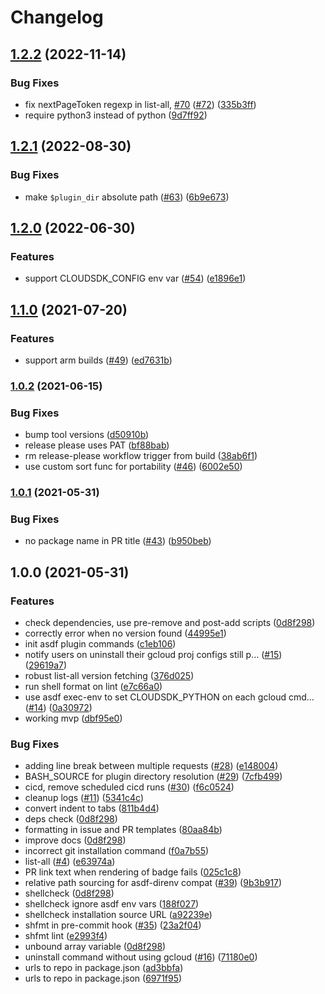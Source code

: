 # Changelog

## [1.2.2](https://github.com/jthegedus/asdf-gcloud/compare/v1.2.1...v1.2.2) (2022-11-14)


### Bug Fixes

* fix nextPageToken regexp in list-all, [#70](https://github.com/jthegedus/asdf-gcloud/issues/70) ([#72](https://github.com/jthegedus/asdf-gcloud/issues/72)) ([335b3ff](https://github.com/jthegedus/asdf-gcloud/commit/335b3ff62335f61c493a30381e1745d98be5cb9f))
* require python3 instead of python ([9d7ff92](https://github.com/jthegedus/asdf-gcloud/commit/9d7ff928ed699a48d005341c8b57948bbf954067))

## [1.2.1](https://github.com/jthegedus/asdf-gcloud/compare/v1.2.0...v1.2.1) (2022-08-30)


### Bug Fixes

* make `$plugin_dir` absolute path ([#63](https://github.com/jthegedus/asdf-gcloud/issues/63)) ([6b9e673](https://github.com/jthegedus/asdf-gcloud/commit/6b9e673dc5d963536532f3c36489c67463787fdb))

## [1.2.0](https://www.github.com/jthegedus/asdf-gcloud/compare/v1.1.0...v1.2.0) (2022-06-30)


### Features

* support CLOUDSDK_CONFIG env var ([#54](https://www.github.com/jthegedus/asdf-gcloud/issues/54)) ([e1896e1](https://www.github.com/jthegedus/asdf-gcloud/commit/e1896e1283624b1ae4b37907a59d302ac9c12997))

## [1.1.0](https://www.github.com/jthegedus/asdf-gcloud/compare/v1.0.2...v1.1.0) (2021-07-20)


### Features

* support arm builds ([#49](https://www.github.com/jthegedus/asdf-gcloud/issues/49)) ([ed7631b](https://www.github.com/jthegedus/asdf-gcloud/commit/ed7631b5cd38ba5c65691843c28f4c90f5edaff4))

### [1.0.2](https://www.github.com/jthegedus/asdf-gcloud/compare/v1.0.1...v1.0.2) (2021-06-15)


### Bug Fixes

* bump tool versions ([d50910b](https://www.github.com/jthegedus/asdf-gcloud/commit/d50910bd27ec2fe87733da88854cd6475d5b0668))
* release please uses PAT ([bf88bab](https://www.github.com/jthegedus/asdf-gcloud/commit/bf88bab4d3b197870d76f4c714fdf6fe25aa9716))
* rm release-please workflow trigger from build ([38ab6f1](https://www.github.com/jthegedus/asdf-gcloud/commit/38ab6f1087bec950acdcb62ff51a3c9c9de8fb87))
* use custom sort func for portability ([#46](https://www.github.com/jthegedus/asdf-gcloud/issues/46)) ([6002e50](https://www.github.com/jthegedus/asdf-gcloud/commit/6002e50404671ac1617d4ca4326be729152202d0))

### [1.0.1](https://www.github.com/jthegedus/asdf-gcloud/compare/v1.0.0...v1.0.1) (2021-05-31)


### Bug Fixes

* no package name in PR title ([#43](https://www.github.com/jthegedus/asdf-gcloud/issues/43)) ([b950beb](https://www.github.com/jthegedus/asdf-gcloud/commit/b950beb4e3b1891e6519ae41c884301543635b40))

## 1.0.0 (2021-05-31)


### Features

* check dependencies, use pre-remove and post-add scripts ([0d8f298](https://www.github.com/jthegedus/asdf-gcloud/commit/0d8f2986475f6d35396b7fb6dc8f2192e95371fc))
* correctly error when no version found ([44995e1](https://www.github.com/jthegedus/asdf-gcloud/commit/44995e19df67d00954ef09e5af7978a4d51a5600))
* init asdf plugin commands ([c1eb106](https://www.github.com/jthegedus/asdf-gcloud/commit/c1eb10676568560bec0d0c0772fec5f02c626055))
* notify users on uninstall their gcloud proj configs still p… ([#15](https://www.github.com/jthegedus/asdf-gcloud/issues/15)) ([29619a7](https://www.github.com/jthegedus/asdf-gcloud/commit/29619a78966a48f7ae8652dec15295547677f70c))
* robust list-all version fetching ([376d025](https://www.github.com/jthegedus/asdf-gcloud/commit/376d0251f206a5ff6490de67d85074d3365b41b9))
* run shell format on lint ([e7c66a0](https://www.github.com/jthegedus/asdf-gcloud/commit/e7c66a0b08dbe9c354f86a3cfe371013fce1a8ce))
* use asdf exec-env to set CLOUDSDK_PYTHON on each gcloud cmd… ([#14](https://www.github.com/jthegedus/asdf-gcloud/issues/14)) ([0a30972](https://www.github.com/jthegedus/asdf-gcloud/commit/0a309723eb2ffccecfb71720f7e2c59cfb576642))
* working mvp ([dbf95e0](https://www.github.com/jthegedus/asdf-gcloud/commit/dbf95e040be459a3ca3c12a904e22eca4a655979))


### Bug Fixes

* adding line break between multiple requests ([#28](https://www.github.com/jthegedus/asdf-gcloud/issues/28)) ([e148004](https://www.github.com/jthegedus/asdf-gcloud/commit/e1480042427f6a5d8603fdded111b27447185505))
* BASH_SOURCE for plugin directory resolution ([#29](https://www.github.com/jthegedus/asdf-gcloud/issues/29)) ([7cfb499](https://www.github.com/jthegedus/asdf-gcloud/commit/7cfb4993390340b619300fb0eab62d1d4ed1ce7e))
* cicd, remove scheduled cicd runs ([#30](https://www.github.com/jthegedus/asdf-gcloud/issues/30)) ([f6c0524](https://www.github.com/jthegedus/asdf-gcloud/commit/f6c0524877c0a9e8652a87d279491feb9ec26984))
* cleanup logs ([#11](https://www.github.com/jthegedus/asdf-gcloud/issues/11)) ([5341c4c](https://www.github.com/jthegedus/asdf-gcloud/commit/5341c4c8778677f9eaa88f6e84f1c6e55d74ada5))
* convert indent to tabs ([811b4d4](https://www.github.com/jthegedus/asdf-gcloud/commit/811b4d474d03e0959fca6ab04b91809f84480647))
* deps check ([0d8f298](https://www.github.com/jthegedus/asdf-gcloud/commit/0d8f2986475f6d35396b7fb6dc8f2192e95371fc))
* formatting in issue and PR templates ([80aa84b](https://www.github.com/jthegedus/asdf-gcloud/commit/80aa84b59217c26311a8ebd2a5f915ae3c0b2325))
* improve docs ([0d8f298](https://www.github.com/jthegedus/asdf-gcloud/commit/0d8f2986475f6d35396b7fb6dc8f2192e95371fc))
* incorrect git installation command ([f0a7b55](https://www.github.com/jthegedus/asdf-gcloud/commit/f0a7b552b0463d93af35ec063d38ae75af9b4eb3))
* list-all ([#4](https://www.github.com/jthegedus/asdf-gcloud/issues/4)) ([e63974a](https://www.github.com/jthegedus/asdf-gcloud/commit/e63974addb0b28d5620b8df4eebfd73a6707275a))
* PR link text when rendering of badge fails ([025c1c8](https://www.github.com/jthegedus/asdf-gcloud/commit/025c1c85d6b1be2e8921795eef2ef02e706f3dcf))
* relative path sourcing for asdf-direnv compat ([#39](https://www.github.com/jthegedus/asdf-gcloud/issues/39)) ([9b3b917](https://www.github.com/jthegedus/asdf-gcloud/commit/9b3b917bc1df28f457f102bd021b87a1dffc770b))
* shellcheck ([0d8f298](https://www.github.com/jthegedus/asdf-gcloud/commit/0d8f2986475f6d35396b7fb6dc8f2192e95371fc))
* shellcheck ignore asdf env vars ([188f027](https://www.github.com/jthegedus/asdf-gcloud/commit/188f02701eecaa4ad4509c2a9ad9dd4807efa3a3))
* shellcheck installation source URL ([a92239e](https://www.github.com/jthegedus/asdf-gcloud/commit/a92239eadd03f1b8826b511e0d6bf03b137e81e3))
* shfmt in pre-commit hook ([#35](https://www.github.com/jthegedus/asdf-gcloud/issues/35)) ([23a2f04](https://www.github.com/jthegedus/asdf-gcloud/commit/23a2f0456397b292a79cebe9f048f27bb6e7a381))
* shfmt lint ([e2993f4](https://www.github.com/jthegedus/asdf-gcloud/commit/e2993f4ac2f31a5cf611c185f1566c69805a96ef))
* unbound array variable ([0d8f298](https://www.github.com/jthegedus/asdf-gcloud/commit/0d8f2986475f6d35396b7fb6dc8f2192e95371fc))
* uninstall command without using gcloud ([#16](https://www.github.com/jthegedus/asdf-gcloud/issues/16)) ([71180e0](https://www.github.com/jthegedus/asdf-gcloud/commit/71180e0c6037ccff8eb2efdf4b4ee70e8a4028d7))
* urls to repo in package.json ([ad3bbfa](https://www.github.com/jthegedus/asdf-gcloud/commit/ad3bbfaba37c358ca597ffc6b72deaed64e79f7a))
* urls to repo in package.json ([6971f95](https://www.github.com/jthegedus/asdf-gcloud/commit/6971f951cd1e991a12b16a9346e808a0742b5c0f))
